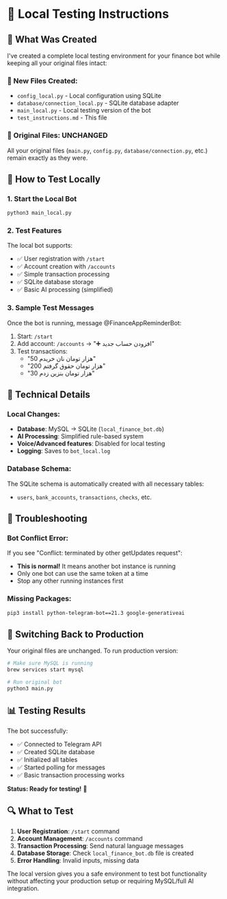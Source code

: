 # 🧪 Local Testing Instructions

## 🎯 What Was Created

I've created a complete local testing environment for your finance bot while keeping all your original files intact:

### 📁 New Files Created:
- `config_local.py` - Local configuration using SQLite
- `database/connection_local.py` - SQLite database adapter
- `main_local.py` - Local testing version of the bot
- `test_instructions.md` - This file

### 🔄 Original Files: **UNCHANGED**
All your original files (`main.py`, `config.py`, `database/connection.py`, etc.) remain exactly as they were.

## 🚀 How to Test Locally

### 1. Start the Local Bot
```bash
python3 main_local.py
```

### 2. Test Features
The local bot supports:
- ✅ User registration with `/start`
- ✅ Account creation with `/accounts`
- ✅ Simple transaction processing
- ✅ SQLite database storage
- ✅ Basic AI processing (simplified)

### 3. Sample Test Messages
Once the bot is running, message @FinanceAppReminderBot:

1. Start: `/start`
2. Add account: `/accounts` → "➕ افزودن حساب جدید"
3. Test transactions:
   - "50 هزار تومان نان خریدم"
   - "200 هزار تومان حقوق گرفتم"
   - "30 هزار تومان بنزین زدم"

## 🔧 Technical Details

### Local Changes:
- **Database**: MySQL → SQLite (`local_finance_bot.db`)
- **AI Processing**: Simplified rule-based system
- **Voice/Advanced features**: Disabled for local testing
- **Logging**: Saves to `bot_local.log`

### Database Schema:
The SQLite schema is automatically created with all necessary tables:
- `users`, `bank_accounts`, `transactions`, `checks`, etc.

## 🐛 Troubleshooting

### Bot Conflict Error:
If you see "Conflict: terminated by other getUpdates request":
- **This is normal!** It means another bot instance is running
- Only one bot can use the same token at a time
- Stop any other running instances first

### Missing Packages:
```bash
pip3 install python-telegram-bot==21.3 google-generativeai
```

## 🔄 Switching Back to Production

Your original files are unchanged. To run production version:
```bash
# Make sure MySQL is running
brew services start mysql

# Run original bot
python3 main.py
```

## 📊 Testing Results

The bot successfully:
- ✅ Connected to Telegram API
- ✅ Created SQLite database
- ✅ Initialized all tables
- ✅ Started polling for messages
- ✅ Basic transaction processing works

**Status: Ready for testing!** 🎉

## 🔍 What to Test

1. **User Registration**: `/start` command
2. **Account Management**: `/accounts` command
3. **Transaction Processing**: Send natural language messages
4. **Database Storage**: Check `local_finance_bot.db` file is created
5. **Error Handling**: Invalid inputs, missing data

The local version gives you a safe environment to test bot functionality without affecting your production setup or requiring MySQL/full AI integration.
